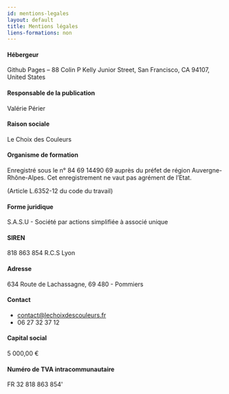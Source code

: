 ```yaml
---
id: mentions-legales
layout: default
title: Mentions légales
liens-formations: non
---
```


#### Hébergeur
Github Pages – 88 Colin P Kelly Junior Street, San Francisco, CA 94107, United States

#### Responsable de la publication
Valérie Périer

#### Raison sociale
Le Choix des Couleurs

#### Organisme de formation
Enregistré sous le n° 84 69 14490 69 auprès du préfet de région Auvergne-Rhône-Alpes. Cet enregistrement ne vaut pas agrément de l’Etat.

(Article L.6352-12 du code du travail)

#### Forme juridique
S.A.S.U - Société par actions simplifiée à associé unique

#### SIREN
818 863 854 R.C.S Lyon

#### Adresse
634 Route de Lachassagne, 69 480 - Pommiers

#### Contact
- contact@lechoixdescouleurs.fr
- 06 27 32 37 12

#### Capital social
5 000,00 €

#### Numéro de TVA intracommunautaire
FR 32 818 863 854'
